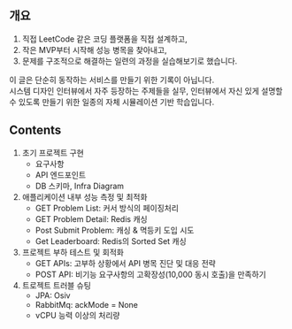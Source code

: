 ## 개요
1. 직접 LeetCode 같은 코딩 플랫폼을 직접 설계하고,
2. 작은 MVP부터 시작해 성능 병목을 찾아내고,
3. 문제를 구조적으로 해결하는 일련의 과정을 실습해보기로 했습니다.
   
이 글은 단순히 동작하는 서비스를 만들기 위한 기록이 아닙니다.  
시스템 디자인 인터뷰에서 자주 등장하는 주제들을 실무, 인터뷰에서 자신 있게 설명할 수 있도록 만들기 위한 일종의 자체 시뮬레이션 기반 학습입니다.

## Contents
1. 초기 프로젝트 구현
   - 요구사항
   - API 엔드포인트
   - DB 스키마, Infra Diagram
2. 애플리케이션 내부 성능 측정 및 최적화
   - GET Problem List: 커서 방식의 페이징처리
   - GET Problem Detail: Redis 캐싱
   - Post Submit Problem: 캐싱 & 멱등키 도입 시도
   - Get Leaderboard: Redis의 Sorted Set 캐싱
3. 프로젝트 부하 테스트 및 회적화
   - GET APIs: 고부하 상황에서 API 병목 진단 및 대응 전략
   - POST API: 비기능 요구사항의 고확장성(10,000 동시 호출)을 만족하기
4. 트로젝트 트러블 슈팅
   - JPA: Osiv
   - RabbitMq: ackMode = None
   - vCPU 능력 이상의 처리량
